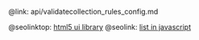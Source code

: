 @link: api/validatecollection_rules_config.md

@seolinktop: [html5 ui library](https://webix.com)
@seolink: [list in javascript](https://webix.com/widget/list/)